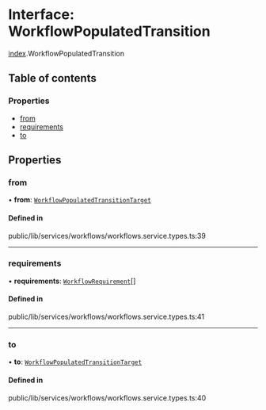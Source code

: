 # Interface: WorkflowPopulatedTransition

[index](../wiki/index).WorkflowPopulatedTransition

## Table of contents

### Properties

- [from](../wiki/index.WorkflowPopulatedTransition#from-1)
- [requirements](../wiki/index.WorkflowPopulatedTransition#requirements-1)
- [to](../wiki/index.WorkflowPopulatedTransition#to-1)

## Properties

### from

• **from**: [`WorkflowPopulatedTransitionTarget`](../wiki/index.%3Cinternal%3E.WorkflowPopulatedTransitionTarget)

#### Defined in

public/lib/services/workflows/workflows.service.types.ts:39

___

### requirements

• **requirements**: [`WorkflowRequirement`](../wiki/index.%3Cinternal%3E.WorkflowRequirement)[]

#### Defined in

public/lib/services/workflows/workflows.service.types.ts:41

___

### to

• **to**: [`WorkflowPopulatedTransitionTarget`](../wiki/index.%3Cinternal%3E.WorkflowPopulatedTransitionTarget)

#### Defined in

public/lib/services/workflows/workflows.service.types.ts:40
